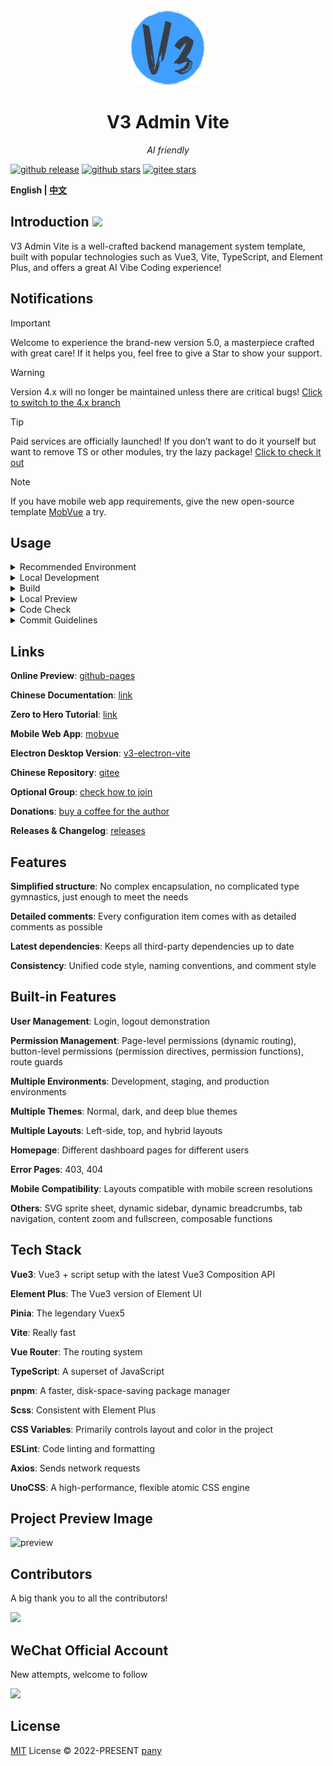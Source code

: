 <div align="center">
  <img alt="logo" width="120" height="120" src="./src/common/assets/images/layouts/logo.png">
  <h1>V3 Admin Vite</h1>
  <em>AI friendly</em>
</div>

[![github release](https://img.shields.io/github/v/release/un-pany/v3-admin-vite?style=flat)](https://github.com/un-pany/v3-admin-vite/releases)
[![github stars](https://img.shields.io/github/stars/un-pany/v3-admin-vite?style=flat)](https://github.com/un-pany/v3-admin-vite/stargazers)
[![gitee stars](https://gitee.com/un-pany/v3-admin-vite/badge/star.svg)](https://gitee.com/un-pany/v3-admin-vite/stargazers)

<b>English | <a href="./README.zh-CN.md">中文</a></b>

## Introduction <img src="https://img.shields.io/badge/AI-VibeCoding-black">

V3 Admin Vite is a well-crafted backend management system template, built with popular technologies such as Vue3, Vite, TypeScript, and Element Plus, and offers a great AI Vibe Coding experience!

## Notifications

> [!IMPORTANT]
> Welcome to experience the brand-new version 5.0, a masterpiece crafted with great care! If it helps you, feel free to give a Star to show your support.

> [!WARNING]
> Version 4.x will no longer be maintained unless there are critical bugs! [Click to switch to the 4.x branch](https://github.com/un-pany/v3-admin-vite/tree/4.x)

> [!TIP]
> Paid services are officially launched! If you don’t want to do it yourself but want to remove TS or other modules, try the lazy package! [Click to check it out](https://github.com/un-pany/v3-admin-vite/issues/225)

> [!NOTE]
> If you have mobile web app requirements, give the new open-source template [MobVue](https://github.com/un-pany/mobvue) a try.

## Usage

<details>
<summary>Recommended Environment</summary>

<br>

- Latest version of `Visual Studio Code` or AI IDE `Cursor` and `Trae`
- Install the recommended plugins in the `.vscode/extensions.json` file
- `node` 20.19+ or 22.12+
- `pnpm` 10+

</details>

<details>
<summary>Local Development</summary>

<br>

```bash
# Clone the project
git clone https://github.com/un-pany/v3-admin-vite.git

# Enter the project directory
cd v3-admin-vite

# Install dependencies
pnpm i

# Start the development server
pnpm dev
```

</details>

<details>
<summary>Build</summary>

<br>

```bash
# Build for the staging environment
pnpm build:staging

# Build for the production environment
pnpm build
```

</details>

<details>
<summary>Local Preview</summary>

<br>

```bash
# Execute the build command first to generate the dist directory, then run the preview command
pnpm preview
```

</details>

<details>
<summary>Code Check</summary>

<br>

```bash
# Code linting and formatting
pnpm lint

# Unit tests
pnpm test
```

</details>

<details>
<summary>Commit Guidelines</summary>

<br>

`feat` New feature

`fix` Bug fix

`perf` Performance improvement

`refactor` Code refactoring

`docs` Documentation and comments

`types` Type-related changes

`test` Unit tests related

`ci` Continuous integration, workflows

`revert` Revert changes

`chore` Chores (update dependencies, modify configurations, etc)

</details>

## Links

**Online Preview**: [github-pages](https://un-pany.github.io/v3-admin-vite)

**Chinese Documentation**: [link](https://juejin.cn/post/7089377403717287972)

**Zero to Hero Tutorial**: [link](https://juejin.cn/column/7207659644487139387)

**Mobile Web App**: [mobvue](https://github.com/un-pany/mobvue)

**Electron Desktop Version**: [v3-electron-vite](https://github.com/un-pany/v3-electron-vite)

**Chinese Repository**: [gitee](https://gitee.com/un-pany/v3-admin-vite)

**Optional Group**: [check how to join](https://github.com/un-pany/v3-admin-vite/issues/191)

**Donations**: [buy a coffee for the author](https://github.com/un-pany/v3-admin-vite/issues/69)

**Releases & Changelog**: [releases](https://github.com/un-pany/v3-admin-vite/releases)

## Features

**Simplified structure**: No complex encapsulation, no complicated type gymnastics, just enough to meet the needs

**Detailed comments**: Every configuration item comes with as detailed comments as possible

**Latest dependencies**: Keeps all third-party dependencies up to date

**Consistency**: Unified code style, naming conventions, and comment style

## Built-in Features

**User Management**: Login, logout demonstration

**Permission Management**: Page-level permissions (dynamic routing), button-level permissions (permission directives, permission functions), route guards

**Multiple Environments**: Development, staging, and production environments

**Multiple Themes**: Normal, dark, and deep blue themes

**Multiple Layouts**: Left-side, top, and hybrid layouts

**Homepage**: Different dashboard pages for different users

**Error Pages**: 403, 404

**Mobile Compatibility**: Layouts compatible with mobile screen resolutions

**Others**: SVG sprite sheet, dynamic sidebar, dynamic breadcrumbs, tab navigation, content zoom and fullscreen, composable functions

## Tech Stack

**Vue3**: Vue3 + script setup with the latest Vue3 Composition API

**Element Plus**: The Vue3 version of Element UI

**Pinia**: The legendary Vuex5

**Vite**: Really fast

**Vue Router**: The routing system

**TypeScript**: A superset of JavaScript

**pnpm**: A faster, disk-space-saving package manager

**Scss**: Consistent with Element Plus

**CSS Variables**: Primarily controls layout and color in the project

**ESLint**: Code linting and formatting

**Axios**: Sends network requests

**UnoCSS**: A high-performance, flexible atomic CSS engine

## Project Preview Image

![preview](./src/common/assets/images/docs/preview.png)

## Contributors

A big thank you to all the contributors!

<a href="https://github.com/un-pany/v3-admin-vite/graphs/contributors">
  <img src="https://contrib.rocks/image?repo=un-pany/v3-admin-vite">
</a>

## ‌WeChat Official Account‌

New attempts, welcome to follow

<a href="https://mp.weixin.qq.com/s/artNHKubYNRBlsrxD7eXXA">
  <img src="https://github.com/user-attachments/assets/529bac73-f9e3-4311-94d0-3db57216b771">
</a>

## License

[MIT](./LICENSE) License © 2022-PRESENT [pany](https://github.com/pany-ang)
